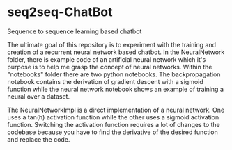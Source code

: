 # seq2seq-ChatBot
Sequence to sequence learning based chatbot

The ultimate goal of this repository is to experiment with the training and creation of a recurrent neural network based chatbot. 
In the NeuralNetwork folder, there is example code of an artificial neural network which it's purpose is to help me grasp the concept
of neural networks. Within the "notebooks" folder there are two python notebooks. The backpropagation notebook contains the derivation 
of gradient descent with a sigmoid function while the neural network notebook shows an example of training a neural over a dataset.

The NeuralNetworkImpl is a direct implementation of a neural network. One uses a tan(h) activation function while the other uses a 
sigmoid activation function. Switching the activation function requires a lot of changes to the codebase because you have to find the 
derivative of the desired function and replace the code.
